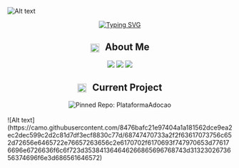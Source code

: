 ![Alt text](https://camo.githubusercontent.com/8476bafc21e97404a1a181562dce9ea2ec2dec599c2d2c81d7df3ecf8830c77d/68747470733a2f2f63617073756c652d72656e6465722e76657263656c2e6170702f6170693f747970653d776176696e6726636f6c6f723d353841364646266865696768743d3132302673656374696f6e3d686561646572)

<p align="center">
  <a href="https://git.io/typing-svg">
    <img src="https://readme-typing-svg.demolab.com?font=Fira+Code&weight=500&size=25&pause=1000&center=true&width=435&lines=Hello%2C+I'm+Vini" alt="Typing SVG" />
  </a>
</p>

<div align="center">
  <h2>
    <img src="https://media2.giphy.com/media/QssGEmpkyEOhBCb7e1/giphy.gif?cid=ecf05e47a0n3gi1bfqntqmob8g9aid1oyj2wr3ds3mg700bl&rid=giphy.gif" width="20px" style="vertical-align:middle; margin-right:8px;">
    About Me
  </h2>
</div>

<p align="center">
  <img src="https://img.shields.io/badge/%F0%9F%8C%8D%20Country-Brazil-blue?style=for-the-badge" />
  <img src="https://img.shields.io/badge/🎂%20Age-25-blue?style=for-the-badge" />
  <img src="https://img.shields.io/badge/%F0%9F%92%BB%20Developer-blue?style=for-the-badge" />
</p>

<div align="center">
  <h2>
    <img src="https://media.giphy.com/media/iY8CRBdQXODJSCERIr/giphy.gif" width="20px" style="vertical-align:middle; margin-right:8px;">
    Current Project
  </h2>
</div>
<div align="center">
  <img src="https://github-readme-stats.vercel.app/api/pin/?username=viniciusDevenezio&repo=PlataformaAdocao&theme=react&border_color=58A6FF&border_radius=10" alt="Pinned Repo: PlataformaAdocao" />
</div>
<br>
![Alt text](https://camo.githubusercontent.com/8476bafc21e97404a1a181562dce9ea2ec2dec599c2d2c81d7df3ecf8830c77d/68747470733a2f2f63617073756c652d72656e6465722e76657263656c2e6170702f6170693f747970653d776176696e6726636f6c6f723d353841364646266865696768743d3132302673656374696f6e3d686561646572)

